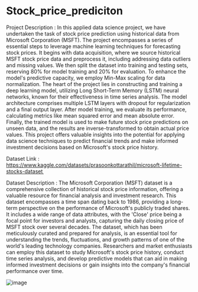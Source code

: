 # Stock_price_prediciton
Project Description : 
      In this applied data science project, we have undertaken the task of stock price prediction using historical data from Microsoft Corporation (MSFT). The project encompasses a series of essential steps to 
leverage machine learning techniques for forecasting stock prices. It begins with data acquisition, where we source historical MSFT stock price data and preprocess it, including addressing data outliers and missing 
values. We then split the dataset into training and testing sets, reserving 80% for model training and 20% for evaluation. To enhance the model's predictive capacity, we employ Min-Max scaling for data normalization.
The heart of the project lies in constructing and training a deep learning model, utilizing Long Short-Term Memory (LSTM) neural networks, known for their effectiveness in time series analysis. The model architecture
comprises multiple LSTM layers with dropout for regularization and a final output layer. After model training, we evaluate its performance, calculating metrics like mean squared error and mean absolute error. 
Finally, the trained model is used to make future stock price predictions on unseen data, and the results are inverse-transformed to obtain actual price values. This project offers valuable insights into the 
potential for applying data science techniques to predict financial trends and make informed investment decisions based on Microsoft's stock price history.

Dataset Link : https://www.kaggle.com/datasets/prasoonkottarathil/microsoft-lifetime-stocks-dataset   

Dataset Description : 
      The Microsoft Corporation (MSFT) dataset is a comprehensive collection of historical stock price information, offering a valuable resource for financial analysis and investment research. This dataset 
encompasses a time span dating back to 1986, providing a long-term perspective on the performance of Microsoft's publicly traded shares. It includes a wide range of data attributes, with the 'Close' price being a 
focal point for investors and analysts, capturing the daily closing price of MSFT stock over several decades. The dataset, which has been meticulously curated and prepared for analysis, is an essential tool for 
understanding the trends, fluctuations, and growth patterns of one of the world's leading technology companies. Researchers and market enthusiasts can employ this dataset to study Microsoft's stock price history, 
conduct time series analysis, and develop predictive models that can aid in making informed investment decisions or gain insights into the company's financial performance over time.

![image](https://github.com/PavithraSugu/Stock_price_prediciton/assets/138654898/b5ed5b98-3c1a-40de-b6b5-c9366ea48951)


